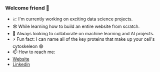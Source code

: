 ### Welcome friend 👋

- 📈 I'm currently working on exciting data science projects.
- 🕸️ While learning how to build an entire website from scratch.
- 👯 Always looking to collaborate on machine learning and AI projects. 
- ⚡ Fun fact: I can name all of the key proteins that make up your cell's cytoskeleon 😄
- 📫 How to reach me:
- [Website](https://www.linkedin.com/in/cristy-almonte/)
- [Linkedin](https://www.linkedin.com/in/cristy-almonte/)


<!--
**cristyalmonte/cristyalmonte** is a ✨ _special_ ✨ repository because its `README.md` (this file) appears on your GitHub profile.

Here are some ideas to get you started:

- 🔭 I’m currently working on ...
- 🌱 I’m currently learning ...
- 👯 I’m looking to collaborate on ...
- 🤔 I’m looking for help with ...
- 💬 Ask me about ...
- 📫 How to reach me: ...
- 😄 Pronouns: ...
- ⚡ Fun fact: ...
-->
